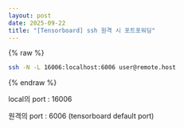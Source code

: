 ```yaml
---
layout: post
date: 2025-09-22
title: "[Tensorboard] ssh 원격 시 포트포워딩"
---
```



{% raw %}
```bash
ssh -N -L 16006:localhost:6006 user@remote.host
```
{% endraw %}



local의 port : 16006


원격의 port : 6006 (tensorboard default port)

